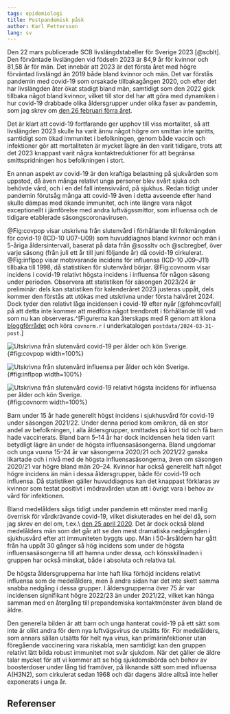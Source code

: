 ```yaml
---
tags: epidemiologi
title: Postpandemisk påsk
author: Karl Pettersson
lang: sv
---
```


Den 22 mars publicerade SCB livslängdstabeller för Sverige 2023
[@scblt]. Den förväntade livslängden vid födseln 2023 är 84,9 år för
kvinnor och 81,58 år för män. Det innebär att 2023 är det första året
med högre förväntad livslängd än 2019 både bland kvinnor och män.
Det var förstås pandemin med covid-19 som orsakade tillbakagången 2020,
och efter det har livslängden åter ökat stadigt bland män, samtidigt som
den 2022 gick tillbaka något bland kvinnor, vilket till stor del har att
göra med dynamiken i hur covid-19 drabbade olika åldersgrupper under olika
faser av pandemin, som jag skrev om
[den 26 februari förra året](2023-02-26-2019.html).

Det är klart att covid-19 fortfarande ger upphov till viss mortalitet,
så att livslängden 2023 skulle ha varit ännu något högre om smittan
inte spritts, samtidigt som ökad immunitet i befolkningen, genom både
vaccin och infektioner gör att mortaliteten är mycket lägre än den
varit tidigare, trots att det 2023 knappast varit några
kontaktreduktioner för att begränsa smittspridningen hos befolkningen
i stort.

En annan aspekt av covid-19 är den kraftiga belastning på sjukvården
som uppstod, då även många relativt unga personer blev svårt sjuka och
behövde vård, och i en del fall intensivvård, på sjukhus. Redan tidigt
under pandemin förutsåg många att covid-19 även i detta avseende efter
hand skulle dämpas med ökande immunitet, och inte längre vara något
exceptionellt i jämförelse med andra luftvägssmittor, som influensa
och de tidigare etablerade säsongscoronavirusen.

@Fig:covpop visar utskrivna från slutenvård i förhållande till
folkmängden för covid-19 (ICD-10 U07–U09) som huvuddiagnos bland
kvinnor och män i 5-åriga åldersintervall, baserat på data från
@sossltv och @scbregbef, över varje säsong (från juli ett år till juni
följande år) då covid-19 cirkulerat. @Fig:inflpop visar motsvarande
incidens för influensa (ICD-10 J09–J11) tillbaka till 1998, då
statistiken för slutenvård börjar. @Fig:covnorm visar incidens i
covid-19 relativt högsta incidens i influensa för någon säsong under
perioden. Observera att statistiken för säsongen 2023/24 är
preliminär: dels kan statistiken för kalenderåret 2023 justeras
uppåt, dels kommer den förstås att utökas med utskrivna under första
halvåret 2024. Dock tyder den relativt låga incidensen i covid-19
efter nyår [@fohmcovfall] på att detta inte kommer att medföra något
trendbrott i förhållande till vad som nu kan observeras.^[Figurerna
kan återskaps med R genom att klona
[bloggförrådet](https://github.com/klpn/static-dust.git) och köra
`covnorm.r` i underkatalogen `postdata/2024-03-31-post`.]

![Utskrivna från slutenvård covid-19 per ålder och kön Sverige.](../../images/covpop.svg){#fig:covpop width=100%}

![Utskrivna från slutenvård influensa per ålder och kön Sverige.](../../images/inflpop.svg){#fig:inflpop width=100%}

![Utskrivna från slutenvård covid-19 relativt högsta incidens för influensa per ålder och kön Sverige.](../../images/covnorm.svg){#fig:covnorm width=100%}

Barn under 15 år hade generellt högst incidens i sjukhusvård för
covid-19 under säsongen 2021/22. Under denna period kom omikron, då en
stor andel av befolkningen, i alla åldersgrupper, smittades på kort
tid och få barn hade vaccinerats. Bland barn 5–14 år har dock
incidensen hela tiden varit betydligt lägre än under de högsta
influensasäsongerna.  Bland ungdomar och unga vuxna 15–24 år var
säsongerna 2020/21 och 2021/22 ganska likartade och i nivå med de
högsta influensasäsongerna, även om säsongen 2020/21 var högre bland
män 20–24. Kvinnor har också generellt haft något högre incidens än
män i dessa åldersgrupper, både för covid-19 och influensa. Då
statistiken gäller huvuddiagnos kan det knappast förklaras av kvinnor
som testat positivt i mödravården utan att i övrigt vara i behov av
vård för infektionen.

Bland medelålders sågs tidigt under pandemin ett mönster med manlig
överrisk för vårdkrävande covid-19, vilket diskuterades en hel del då,
som jag skrev en del om, t.ex.\ [den 25 april 2020](2020-04-25-brant.html).
Det är dock också bland medelålders män som det går att se den mest
dramatiska nedgångden i sjukhusvård efter att immuniteten byggts upp.
Män i 50-årsåldern har gått från ha uppåt 30 gånger så hög incidens
som under de högsta influensasäsongerna till att hamna under dessa, och
könsskillnaden i gruppen har också minskat, både i absoluta och relativa
tal.

De högsta åldersgrupperna har inte haft lika förhöjd incidens relativt
influensa som de medelålders, men å andra sidan har det inte skett samma
snabba nedgång i dessa grupper. I åldersgrupperna över 75 år var incidensen
signifikant högre 2022/23 än under 2021/22, vilket kan hänga samman med
en återgång till prepandemiska kontaktmönster även bland de äldre.

Den generella bilden är att barn och unga hanterat covid-19 på ett sätt
som inte är olikt andra för dem nya luftvägsvirus de utsätts för. För
medelålders, som annars sällan utsätts för helt nya virus, kan
primärinfektioner utan föregående vaccinering vara riskabla, men samtidigt
kan den gruppen relativt lätt bilda robust immunitet mot svår sjukdom.
När det gäller de äldre talar mycket för att vi kommer att se hög
sjukdomsbörda och behov av boosterdoser under lång tid framöver, på liknande
sätt som med influensa A(H3N2), som cirkulerat sedan 1968 och där dagens
äldre alltså inte heller exponerats i unga år.

## Referenser
